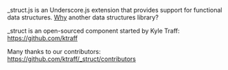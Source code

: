 _struct.js is an Underscore.js extension that provides
support for functional data structures. [Why](http://blog.kyletraff.com/why-functional-programming/) another data
structures library?

_struct is an open-sourced component started by Kyle Traff:
https://github.com/ktraff

Many thanks to our contributors:
https://github.com/ktraff/_struct/contributors